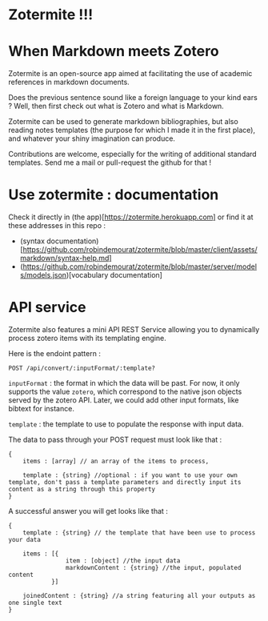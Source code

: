 Zotermite !!!
============
# When Markdown meets Zotero


Zotermite is an open-source app aimed at facilitating the use of academic references in markdown documents.

Does the previous sentence sound like a foreign language to your kind ears ? Well, then first check out what is Zotero and what is Markdown.

Zotermite can be used to generate markdown bibliographies, but also reading notes templates (the purpose for which I made it in the first place), and whatever your shiny imagination can produce.

Contributions are welcome, especially for the writing of additional standard templates. Send me a mail or pull-request the github for that !

# Use zotermite : documentation

Check it directly in (the app)[https://zotermite.herokuapp.com] or find it at these addresses in this repo :

* (syntax documentation)[https://github.com/robindemourat/zotermite/blob/master/client/assets/markdown/syntax-help.md]
* (https://github.com/robindemourat/zotermite/blob/master/server/models/models.json)[vocabulary documentation]

# API service

Zotermite also features a mini API REST Service allowing you to dynamically process zotero items with its templating engine.

Here is the endoint pattern :
```
POST /api/convert/:inputFormat/:template?
```

``inputFormat`` : the format in which the data will be past. For now, it only supports the value ``zotero``, which correspond to the native json objects served by the zotero API. Later, we could add other input formats, like bibtext for instance.

``template`` : the template to use to populate the response with input data.

The data to pass through your POST request must look like that :

```
{
    items : [array] // an array of the items to process,
    
    template : {string} //optional : if you want to use your own template, don't pass a template parameters and directly input its content as a string through this property
}
```

A successful answer you will get looks like that :

```
{
    template : {string} // the template that have been use to process your data

    items : [{
                item : [object] //the input data
                markdownContent : {string} //the input, populated content
            }]

    joinedContent : {string} //a string featuring all your outputs as one single text
}
```
